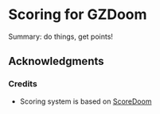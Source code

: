 # Scoring for GZDoom

Summary: do things, get points!

## Acknowledgments

### Credits

- Scoring system is based on [ScoreDoom](https://zdoom.org/wiki/ScoreDoom)
